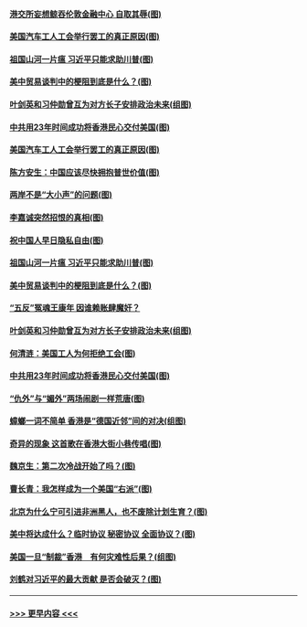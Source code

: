 #### [港交所妄想鲸吞伦敦金融中心 自取其辱(图)](../pages/p4/907926.md?t=09200211) 
#### [美国汽车工人工会举行罢工的真正原因(图)](../pages/p4/907906.md?t=09200211) 
#### [祖国山河一片瘟 习近平只能求助川普(图)](../pages/p4/907796.md?t=09200211) 
#### [美中贸易谈判中的梗阻到底是什么？(图)](../pages/p4/907791.md?t=09200211) 
#### [叶剑英和习仲勋曾互为对方长子安排政治未来(组图)](../pages/p4/907786.md?t=09200211) 
#### [中共用23年时间成功将香港民心交付美国(图)](../pages/p4/907698.md?t=09200211) 
#### [美国汽车工人工会举行罢工的真正原因(图)](../pages/p4/907906.md?t=09200211) 
#### [陈方安生：中国应该尽快拥抱普世价值(图)](../pages/p4/907826.md?t=09200211) 
#### [两岸不是“大小声”的问题(图)](../pages/p4/907825.md?t=09200211) 
#### [李嘉诚突然招恨的真相(图)](../pages/p4/907799.md?t=09200211) 
#### [祝中国人早日隐私自由(图)](../pages/p4/907797.md?t=09200211) 
#### [祖国山河一片瘟 习近平只能求助川普(图)](../pages/p4/907796.md?t=09200211) 
#### [美中贸易谈判中的梗阻到底是什么？(图)](../pages/p4/907791.md?t=09200211) 
#### [“五反”冤魂王康年 因谁赖账肆魔奸？](../pages/p4/907787.md?t=09200211) 
#### [叶剑英和习仲勋曾互为对方长子安排政治未来(组图)](../pages/p4/907786.md?t=09200211) 
#### [何清涟：美国工人为何拒绝工会(图)](../pages/p4/907701.md?t=09200211) 
#### [中共用23年时间成功将香港民心交付美国(图)](../pages/p4/907698.md?t=09200211) 
#### [“仇外”与“媚外”两场闹剧一样荒唐(图)](../pages/p4/907689.md?t=09200211) 
#### [蟑螂一词不简单 香港是“德国近邻”间的对决(组图)](../pages/p4/907618.md?t=09200211) 
#### [奇异的现象 这首歌在香港大街小巷传唱(图)](../pages/p4/907583.md?t=09200211) 
#### [魏京生：第二次冷战开始了吗？(图)](../pages/p4/907581.md?t=09200211) 
#### [曹长青：我怎样成为一个美国“右派”(图)](../pages/p4/907580.md?t=09200211) 
#### [北京为什么宁可引进非洲黑人，也不废除计划生育？(图)](../pages/p4/907577.md?t=09200211) 
#### [美中将达成什么？临时协议 秘密协议 全面协议？(图)](../pages/p4/907576.md?t=09200211) 
#### [美国一旦“制裁”香港　有何灾难性后果？(组图)](../pages/p4/907575.md?t=09200211) 
#### [刘鹤对习近平的最大贡献 是否会破灭？(图)](../pages/p4/907509.md?t=09200211) 

----
#### [ >>> 更早内容 <<< ](../indexes/p4-earlier.md)
